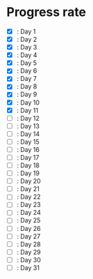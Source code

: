 # Progress rate

- [x] : Day 1
- [x] : Day 2
- [x] : Day 3
- [x] : Day 4
- [x] : Day 5
- [x] : Day 6
- [x] : Day 7
- [x] : Day 8
- [x] : Day 9
- [x] : Day 10
- [x] : Day 11
- [ ] : Day 12
- [ ] : Day 13
- [ ] : Day 14
- [ ] : Day 15
- [ ] : Day 16
- [ ] : Day 17
- [ ] : Day 18
- [ ] : Day 19
- [ ] : Day 20
- [ ] : Day 21
- [ ] : Day 22
- [ ] : Day 23
- [ ] : Day 24
- [ ] : Day 25
- [ ] : Day 26
- [ ] : Day 27
- [ ] : Day 28
- [ ] : Day 29
- [ ] : Day 30
- [ ] : Day 31
